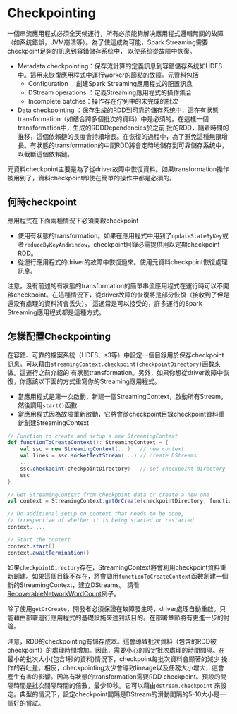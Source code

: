 # Checkpointing

一個串流應用程式必須全天候運行，所有必須能夠解决應用程式邏輯無關的故障（如系统錯誤，JVM崩溃等）。為了使這成為可能，Spark Streaming需要checkpoint足夠的訊息到容錯儲存系统中，
以使系统從故障中恢復。

- Metadata checkpointing：保存流計算的定義訊息到容錯儲存系统如HDFS中。這用來恢復應用程式中運行worker的節點的故障。元資料包括
    - Configuration ：創建Spark Streaming應用程式的配置訊息
    - DStream operations ：定義Streaming應用程式的操作集合
    - Incomplete batches：操作存在佇列中的未完成的批次
- Data checkpointing ：保存生成的RDD到可靠的儲存系统中，這在有狀態transformation（如结合跨多個批次的資料）中是必須的。在這樣一個transformation中，生成的RDDDependencies於之前
批的RDD，隨着時間的推移，這個依賴鏈的長度會持續增長。在恢復的過程中，為了避免這種無限增長。有狀態的transformation的中間RDD將會定時地儲存到可靠儲存系统中，以截斷這個依賴鏈。

元資料checkpoint主要是為了從driver故障中恢復資料。如果transformation操作被用到了，資料checkpoint即使在簡單的操作中都是必須的。

## 何時checkpoint

應用程式在下面兩種情況下必須開啟checkpoint

- 使用有狀態的transformation。如果在應用程式中用到了`updateStateByKey`或者`reduceByKeyAndWindow`，checkpoint目錄必需提供用以定期checkpoint RDD。
- 從運行應用程式的driver的故障中恢復過來。使用元資料checkpoint恢復處理訊息。

注意，没有前述的有狀態的transformation的簡單串流應用程式在運行時可以不開啟checkpoint。在這種情況下，從driver故障的恢復將是部分恢復（接收到了但是還没有處理的資料將會丢失）。
這通常是可以接受的，許多運行的Spark Streaming應用程式都是這種方式。

## 怎樣配置Checkpointing

在容錯、可靠的檔案系統（HDFS、s3等）中設定一個目錄用於保存checkpoint訊息。可以藉由`streamingContext.checkpoint(checkpointDirectory)`函數來做。這運行之前介紹的
有狀態transformation。另外，如果你想從driver故障中恢復，你應該以下面的方式重寫你的Streaming應用程式。

- 當應用程式是第一次啟動，新建一個StreamingContext，啟動所有Stream，然後調用`start()`函數
- 當應用程式因為故障重新啟動，它將會從checkpoint目錄checkpoint資料重新創建StreamingContext

```scala
// Function to create and setup a new StreamingContext
def functionToCreateContext(): StreamingContext = {
    val ssc = new StreamingContext(...)   // new context
    val lines = ssc.socketTextStream(...) // create DStreams
    ...
    ssc.checkpoint(checkpointDirectory)   // set checkpoint directory
    ssc
}

// Get StreamingContext from checkpoint data or create a new one
val context = StreamingContext.getOrCreate(checkpointDirectory, functionToCreateContext _)

// Do additional setup on context that needs to be done,
// irrespective of whether it is being started or restarted
context. ...

// Start the context
context.start()
context.awaitTermination()
```

如果`checkpointDirectory`存在，StreamingContext將會利用checkpoint資料重新創建。如果這個目錄不存在，將會調用`functionToCreateContext`函數創建一個新的StreamingContext，建立DStreams。
請看[RecoverableNetworkWordCount](https://github.com/apache/spark/tree/master/examples/src/main/scala/org/apache/spark/examples/streaming/RecoverableNetworkWordCount.scala)例子。

除了使用`getOrCreate`，開發者必須保證在故障發生時，driver處理自動重啟。只能藉由部署運行應用程式的基礎設施來達到該目的。在部署章節將有更進一步的討論。

注意，RDD的checkpointing有儲存成本。這會導致批次資料（包含的RDD被checkpoint）的處理時間增加。因此，需要小心的設定批次處理的時間間隔。在最小的批次大小(包含1秒的資料)情況下，checkpoint每批次資料會顯著的減少
操作的吞吐量。相反，checkpointing太少會導致lineage以及任務大小增大，這會產生有害的影響。因為有狀態的transformation需要RDD checkpoint。預設的間隔時間是批次間隔時間的倍數，最少10秒。它可以藉由`dstream.checkpoint`
來設定。典型的情況下，設定checkpoint間隔是DStream的滑動間隔的5-10大小是一個好的嘗試。


